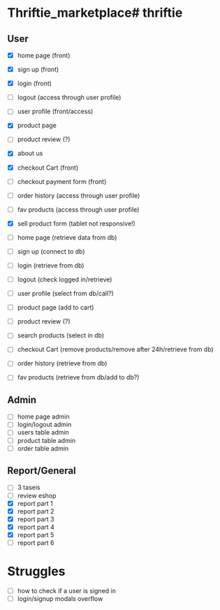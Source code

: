 # Thriftie_marketplace# thriftie

## User
- [x] home page (front)
- [x] sign up (front)
- [x] login (front)
- [ ] logout (access through user profile)
- [ ] user profile (front/access)
- [x] product page
- [ ] product review (?)
- [x] about us
- [x] checkout Cart (front)
- [ ] checkout payment form (front)
- [ ] order history (access through user profile)
- [ ] fav products (access through user profile)
- [x] sell product form (tablet not responsive!)

- [ ] home page (retrieve data from db)
- [ ] sign up (connect to db)
- [ ] login (retrieve from db)
- [ ] logout (check logged in/retrieve)
- [ ] user profile (select from db/call?)
- [ ] product page (add to cart)
- [ ] product review (?)
- [ ] search products (select in db)
- [ ] checkout Cart (remove products/remove after 24h/retrieve from db)
- [ ] order history (retrieve from db)
- [ ] fav products (retrieve from db/add to db?)

## Admin
- [ ] home page admin
- [ ] login/logout admin
- [ ] users table admin
- [ ] product table admin
- [ ] order table admin

## Report/General
- [ ] 3 taseis
- [ ] review eshop
- [x] report part 1
- [x] report part 2
- [x] report part 3
- [x] report part 4
- [x] report part 5
- [ ] report part 6

# Struggles
- [ ] how to check if a user is signed in
- [ ] login/signup modals overflow
